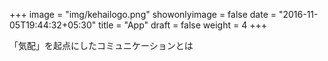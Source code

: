 +++
image = "img/kehailogo.png"
showonlyimage = false
date = "2016-11-05T19:44:32+05:30"
title = "App"
draft = false
weight = 4
+++

「気配」を起点にしたコミュニケーションとは
<!--more-->

